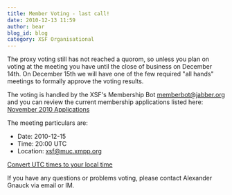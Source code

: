 ```yaml
---
title: Member Voting - last call!
date: 2010-12-13 11:59
author: bear
blog_id: blog
category: XSF Organisational
---
```


The proxy voting still has not reached a quorom, so unless you plan on voting at the meeting you have until the close of business on December 14th. On December 15th we will have one of the few required "all hands" meetings to formally approve the voting results.

The voting is handled by the XSF's Membership Bot [memberbot@jabber.org](xmpp:memberbot@jabber.org) and you can review the current membership applications listed here:   [November 2010 Applications](http://wiki.xmpp.org/web/Membership_Applications_November_2010)

The meeting particulars are:

- Date: 2010-12-15
- Time: 20:00 UTC
- Location: xsf@muc.xmpp.org

[Convert UTC times to your local time](http://www.worldtimeserver.com/convert_time_in_UTC.aspx?y=2010&mo=12&d=15&h=20&mn=00)

If you have any questions or problems voting, please contact Alexander Gnauck via email or IM.
